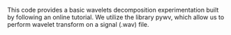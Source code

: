 This code provides a basic wavelets decomposition experimentation built by following an online tutorial. We utilize the library pywv, which allow us to perform wavelet transform on a signal (.wav) file.
